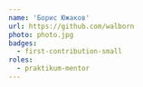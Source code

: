 ```yaml
---
name: 'Борис Южаков'
url: https://github.com/walborn
photo: photo.jpg
badges:
  - first-contribution-small
roles:
  - praktikum-mentor
---
```

